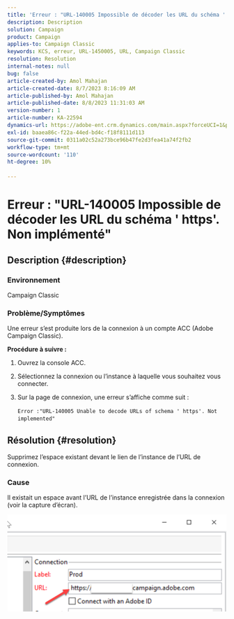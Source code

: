 ```yaml
---
title: 'Erreur : "URL-140005 Impossible de décoder les URL du schéma '' https''. Non implémenté"'
description: Description
solution: Campaign
product: Campaign
applies-to: Campaign Classic
keywords: KCS, erreur, URL-1450005, URL, Campaign Classic
resolution: Resolution
internal-notes: null
bug: false
article-created-by: Amol Mahajan
article-created-date: 8/7/2023 8:16:09 AM
article-published-by: Amol Mahajan
article-published-date: 8/8/2023 11:31:03 AM
version-number: 1
article-number: KA-22594
dynamics-url: https://adobe-ent.crm.dynamics.com/main.aspx?forceUCI=1&pagetype=entityrecord&etn=knowledgearticle&id=8df6b4a6-fa34-ee11-bdf4-6045bd006c82
exl-id: baaea86c-f22a-44ed-bd4c-f18f8111d113
source-git-commit: 0311a02c52a273bce96b47fe2d3fea41a74f2fb2
workflow-type: tm+mt
source-wordcount: '110'
ht-degree: 10%

---
```


# Erreur : &quot;URL-140005 Impossible de décoder les URL du schéma &#39; https&#39;. Non implémenté&quot;

## Description {#description}


### <b>Environnement</b>

Campaign Classic



### <b>Problème/Symptômes</b>

Une erreur s’est produite lors de la connexion à un compte ACC (Adobe Campaign Classic).



<b>Procédure à suivre :</b>

1. Ouvrez la console ACC.


2. Sélectionnez la connexion ou l’instance à laquelle vous souhaitez vous connecter.


3. Sur la page de connexion, une erreur s’affiche comme suit :

   `Error :"URL-140005 Unable to decode URLs of schema ' https'. Not implemented"`



## Résolution {#resolution}


Supprimez l’espace existant devant le lien de l’instance de l’URL de connexion.

### <b>Cause</b>

Il existait un espace avant l’URL de l’instance enregistrée dans la connexion (voir la capture d’écran).

![](assets/9ee7e7a5-fc34-ee11-bdf4-6045bd006c82.png)
